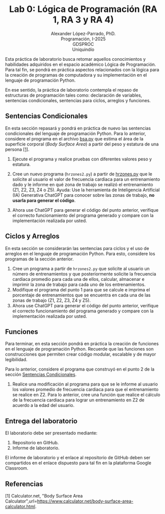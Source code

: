 <h1 align="center">
Lab 0: Lógica de Programación (RA 1, RA 3 y RA 4) <br />
 </h1>
 <p align="center">
Alexander López-Parrado, PhD. <br />
Programación, I-2025 <br />
GDSPROC <br />
Uniquindío <br />
</p>

Esta práctica de laboratorio busca retomar aquellos conocimientos y habilidades adquiridos en el espacio académico Lógica de Programación. Para tal fin, se pondrá en práctica aspectos relacionados con la lógica para la creación de programas de computadora y su implementación en el lenguaje de programación Python.

En ese sentido, la práctica de laboratorio contempla el repaso de estructuras de programación tales como: declaración de variables, sentencias condicionales, sentencias para ciclos, arreglos y funciones. 

## Sentencias Condicionales

En esta sección repasará y pondrá en práctica de nuevo las sentencias condicionales del lenguaje de programación Python. Para lo anterior, considere el programa en el archivo [bsa.py](bsa.py) que estima el área de la superficie corporal (*Body Surface Area*) a partir del peso y estatura de una persona [[1]](#1).

1. Ejecute el programa y realice pruebas con diferentes valores peso y estatura.

2. Cree un nuevo programa (```hrzones2.py```) a partir de [hrzones.py](hrzones.py) que le solicite al usuario el valor de frecuencia cardiaca para un entrenamiento dado y le informe en qué zona de trabajo se realizó el entrenamiento (Z1, Z2, Z3, Z4 o Z5). Ayuda: Use la herramienta de Inteligencia Artificial (IA) Generativa ChatGPT para conocer sobre las zonas de trabajo, **no usarla para generar el código**.

3. Ahora use ChatGPT para generar el código del punto anterior, verifique el correcto funcionamiento del programa generado y compare con la implementación realizada por usted.

## Ciclos y Arreglos

En esta sección se considerarán las sentencias para ciclos y el uso de arreglos en el lenguaje de programación Python. Para esto, considere los programas de la sección anterior.

1. Cree un programa a partir de ```hrzones2.py``` que solicite al usuario un número de entrenamientos y que posteriormente solicite la frecuencia cardiaca promedio para cada una de ellos, calcular, almacenar e imprimir la zona de trabajo para cada uno de los entrenamientos.
2. Modifique el programa del punto 1 para que se calcule e imprima el porcentaje de entrenamientos que se encuentra en cada una de las zonas de trabajo (Z1, Z2, Z3, Z4 y Z5).
3. Ahora use ChatGPT para generar el código del punto anterior, verifique el correcto funcionamiento del programa generado y compare con la implementación realizada por usted.




## Funciones

Para terminar, en esta sección pondrá en práctica la creación de funciones en el lenguaje de programación Python. Recuerde que las funciones son construcciones que permiten crear código modular, escalable y de mayor legibilidad.

Para lo anterior, considere el programa que construyó en el punto 2 de la sección [Sentencias Condicionales](#sentencias-condicionales).

1. Realice una modificación al programa para que se le informe al usuario los valores promedio de frecuencia cardiaca para que el entrenamiento se realice en Z2. Para lo anterior, cree una función que realice el cálculo de la frecuencia cardiaca para lograr un entrenamiento en Z2 de acuerdo a la edad del usuario.

## Entrega del laboratorio

El laboratorio debe ser presentado mediante:

1. Repositorio en GitHub.
2. Informe de laboratorio.

El informe de laboratorio y el enlace al repositorio de GitHub deben ser compartidos en el enlace dispuesto para tal fin en la plataforma Google Classroom.

## Referencias

<a id="1">[1]</a> 
Calculator.net, "Body Surface Area Calculator",url=https://www.calculator.net/body-surface-area-calculator.html.
